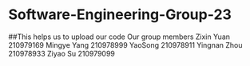 # Software-Engineering-Group-23
##This helps us to upload our code
Our group members
Zixin Yuan 210979169
Mingye Yang 210978999
YaoSong 210978911
Yingnan Zhou 210978933
Ziyao Su 210979099
